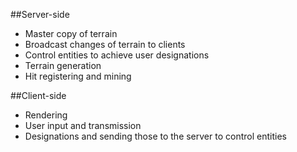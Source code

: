##Server-side
- Master copy of terrain
- Broadcast changes of terrain to clients
- Control entities to achieve user designations
- Terrain generation
- Hit registering and mining

##Client-side
- Rendering
- User input and transmission
- Designations and sending those to the server to control entities
